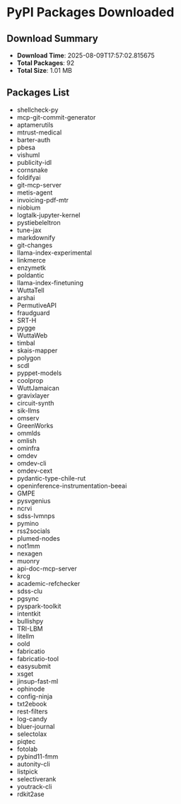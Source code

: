 # PyPI Packages Downloaded

## Download Summary
- **Download Time**: 2025-08-09T17:57:02.815675
- **Total Packages**: 92
- **Total Size**: 1.01 MB

## Packages List
- shellcheck-py
- mcp-git-commit-generator
- aptamerutils
- mtrust-medical
- barter-auth
- pbesa
- vishuml
- publicity-idl
- cornsnake
- foldifyai
- git-mcp-server
- metis-agent
- invoicing-pdf-mtr
- niobium
- logtalk-jupyter-kernel
- pystiebeleltron
- tune-jax
- markdownify
- git-changes
- llama-index-experimental
- linkmerce
- enzymetk
- poldantic
- llama-index-finetuning
- WuttaTell
- arshai
- PermutiveAPI
- fraudguard
- SRT-H
- pygge
- WuttaWeb
- timbal
- skais-mapper
- polygon
- scdl
- pyppet-models
- coolprop
- WuttJamaican
- gravixlayer
- circuit-synth
- sik-llms
- omserv
- GreenWorks
- ommlds
- omlish
- ominfra
- omdev
- omdev-cli
- omdev-cext
- pydantic-type-chile-rut
- openinference-instrumentation-beeai
- GMPE
- pysvgenius
- ncrvi
- sdss-lvmnps
- pymino
- rss2socials
- plumed-nodes
- not1mm
- nexagen
- muonry
- api-doc-mcp-server
- krcg
- academic-refchecker
- sdss-clu
- pgsync
- pyspark-toolkit
- intentkit
- bullishpy
- TRI-LBM
- litellm
- oold
- fabricatio
- fabricatio-tool
- easysubmit
- xsget
- jinsup-fast-ml
- ophinode
- config-ninja
- txt2ebook
- rest-filters
- log-candy
- bluer-journal
- selectolax
- piqtec
- fotolab
- pybind11-fmm
- autonity-cli
- listpick
- selectiverank
- youtrack-cli
- rdkit2ase
